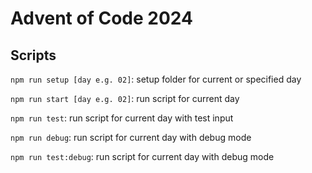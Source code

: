 # Advent of Code 2024

## Scripts

`npm run setup [day e.g. 02]`: setup folder for current or specified day

`npm run start [day e.g. 02]`: run script for current day

`npm run test`: run script for current day with test input

`npm run debug`: run script for current day with debug mode

`npm run test:debug`: run script for current day with debug mode
